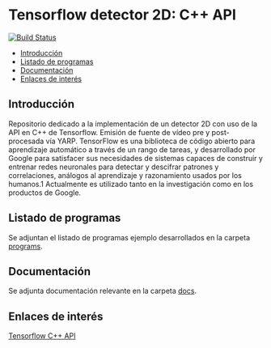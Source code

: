 # Tensorflow detector 2D: C++ API

[![Build Status](https://travis-ci.org/davidvelascogarcia//tensorflowDetection2D.svg?branch=develop)](https://travis-ci.org/davidvelascogarcia//tensorflowDetection2D)

- [Introducción](#introducción)
- [Listado de programas](#listado-de-programas)
- [Documentación](#documentación)
- [Enlaces de interés](#enlaces-de-interés)

## Introducción

Repositorio dedicado a la implementación de un detector 2D con uso de la API en C++ de Tensorflow. Emisión de fuente de vídeo pre y post-procesada vía YARP.
TensorFlow es una biblioteca de código abierto para aprendizaje automático a través de un rango de tareas, y desarrollado por Google para satisfacer sus necesidades de sistemas capaces de construir y entrenar redes neuronales para detectar y descifrar patrones y correlaciones, análogos al aprendizaje y razonamiento usados por los humanos.1​ Actualmente es utilizado tanto en la investigación como en los productos de Google.

## Listado de programas

Se adjuntan el listado de programas ejemplo desarrollados en la carpeta [programs](./programs).

## Documentación

Se adjunta documentación relevante en la carpeta [docs](./docs).

## Enlaces de interés

[Tensorflow C++ API](https://www.tensorflow.org/guide/extend/cc)

